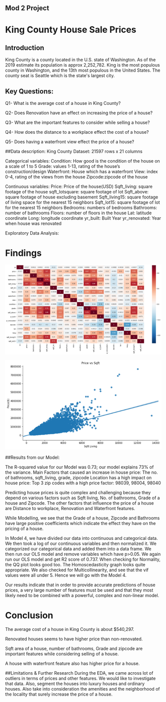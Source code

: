 
## Mod 2 Project
# King County House Sale Prices

## Introduction
King County is a county located in the U.S. state of Washington. As of the 2019 estimate its population is approx 2,252,782. King is the most populous county in Washington, and the 13th most populous in the United States. The county seat is Seattle which is the state's largest city.

## Key Questions:

Q1- What is the average cost of a house in King County?

Q2- Does Renovation have an effect on increasing the price of a house?

Q3- What are the important features to consider while selling a house?

Q4- How does the distance to a workplace effect the cost of a house?

Q5- Does having a waterfront view effect the price of a house?


##Data description:
King County Dataset: 21597 rows x 21 columns

Categorical variables:
Condition: How good is the condition of the house on a scale of 1 to 5
Grade: values 1-13, rating of the house’s construction/design
Waterfront: House which has a waterfront
View: index 0-4, rating of the views from the house
Zipcode:zipcode of the house

Continuous variables:
Price: Price of the house(USD)
Sqft_living: square footage of the house
sqft_lotsquare: square footage of lot
Sqft_above: square footage of house excluding basement
Sqft_living15: square footage of living space for the nearest 15 neighbors
Sqft_lot15: square footage of lot for the nearest 15 neighbors
Bedrooms: numbers of bedrooms
Bathrooms: number of bathrooms
Floors: number of floors in the house
Lat: latitude coordinate
Long: longitude coordinate
yr_built: Built Year
yr_renovated: Year when house was renovated

Exploratory Data Analysis:

<h1>Findings</h1>

![](data/Heatmap.png)

![](data/download.png)



##Results from our Model:

The  R-squared value for our Model was 0.73; our model explains 73% of the variance.
Main Factors that caused an increase in house price:
The no. of bathrooms, sqft_living, grade, zipcode
Location has a high impact on house price:
Top 3 zip codes with a high price factor: 98039, 98004, 98040

Predicting house prices is quite complex and challenging because they depend on various factors such as Sqft living, No. of bathrooms, Grade of a house and Zipcode. The other factors that influence the price of a house are Distance to workplace, Renovation and Waterfront features.

While Modelling, we see that the Grade of a house, Zipcode and Bathrooms have large positive coefficients which indicate the effect they have on the pricing of a house.

In Model 4, we have divided our data into continuous and categorical data. We then took a log of our continuous variables and then normalized it. We categorized our categorical data and added them into a data frame. We then run our OLS model and remove variables which have p>0.05. We again run our OLS model and get R2 score of 0.737. When checking for Normality, the QQ plot looks good too. The Homoscedasticity graph looks quite appropriate. We also checked for Multicollinearity, and see that the vif values were all under 5. Hence we will go with the Model 4.

Our results indicate that in order to provide accurate predictions of house prices, a very large number of features must be used and that they most likely need to be combined with a powerful, complex and non-linear model.



<h1>Conclusion</h1>
The average cost of a house in King County is about $540,297.

Renovated houses seems to have higher price than non-renovated.

Sqft area of a house, number of bathrooms, Grade and zipcode are important features while considering selling of a house.

A house with waterfront feature also has higher price for a house.

##Limitations & Further Research
During the EDA, we came across lot of outliers in terms of prices and other features. We would like to investigate that data. Also, segment the houses into luxury houses and ordinary houses. Also take into consideration the amenities and the neighborhood of the locality that surely increase the price of a house.






